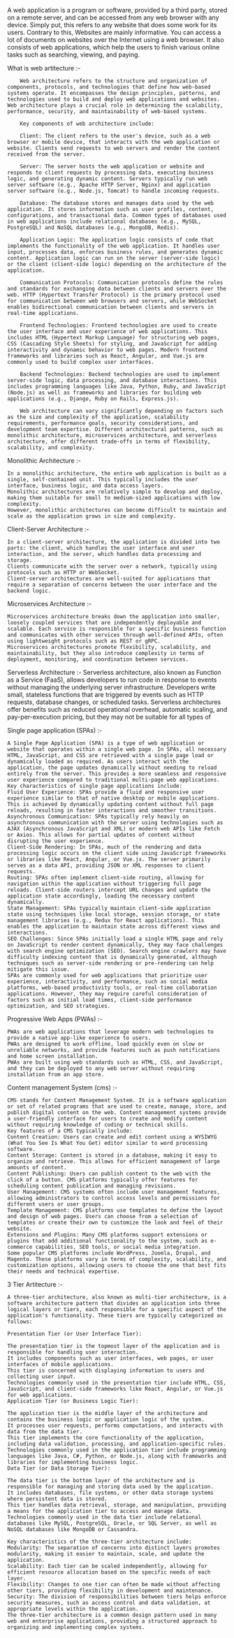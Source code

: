 
A web application is a program or software, provided by a third party, stored on a remote server, and can be accessed from any web browser with any device. Simply put, this refers to any website that does some work for its users. Contrary to this, Websites are mainly informative. You can access a lot of documents on websites over the Internet using a web browser. It also consists of web applications, which help the users to finish various online tasks such as searching, viewing, and paying.  


What is web artitecture :- 

        Web architecture refers to the structure and organization of components, protocols, and technologies that define how web-based systems operate. It encompasses the design principles, patterns, and technologies used to build and deploy web applications and websites. Web architecture plays a crucial role in determining the scalability, performance, security, and maintainability of web-based systems.

        Key components of web architecture include:

        Client: The client refers to the user's device, such as a web browser or mobile device, that interacts with the web application or website. Clients send requests to web servers and render the content received from the server.

        Server: The server hosts the web application or website and responds to client requests by processing data, executing business logic, and generating dynamic content. Servers typically run web server software (e.g., Apache HTTP Server, Nginx) and application server software (e.g., Node.js, Tomcat) to handle incoming requests.

        Database: The database stores and manages data used by the web application. It stores information such as user profiles, content, configurations, and transactional data. Common types of databases used in web applications include relational databases (e.g., MySQL, PostgreSQL) and NoSQL databases (e.g., MongoDB, Redis).

        Application Logic: The application logic consists of code that implements the functionality of the web application. It handles user input, processes data, enforces business rules, and generates dynamic content. Application logic can run on the server (server-side logic) or the client (client-side logic) depending on the architecture of the application.

        Communication Protocols: Communication protocols define the rules and standards for exchanging data between clients and servers over the web. HTTP (Hypertext Transfer Protocol) is the primary protocol used for communication between web browsers and servers, while WebSocket enables bidirectional communication between clients and servers in real-time applications.

        Frontend Technologies: Frontend technologies are used to create the user interface and user experience of web applications. This includes HTML (Hypertext Markup Language) for structuring web pages, CSS (Cascading Style Sheets) for styling, and JavaScript for adding interactivity and dynamic behavior to web pages. Modern frontend frameworks and libraries such as React, Angular, and Vue.js are commonly used to build complex user interfaces.

        Backend Technologies: Backend technologies are used to implement server-side logic, data processing, and database interactions. This includes programming languages like Java, Python, Ruby, and JavaScript (Node.js) as well as frameworks and libraries for building web applications (e.g., Django, Ruby on Rails, Express.js).

        Web architecture can vary significantly depending on factors such as the size and complexity of the application, scalability requirements, performance goals, security considerations, and development team expertise. Different architectural patterns, such as monolithic architecture, microservices architecture, and serverless architecture, offer different trade-offs in terms of flexibility, scalability, and complexity.

Monolithic Architecture :- 

    In a monolithic architecture, the entire web application is built as a single, self-contained unit. This typically includes the user interface, business logic, and data access layers.
    Monolithic architectures are relatively simple to develop and deploy, making them suitable for small to medium-sized applications with low complexity.
    However, monolithic architectures can become difficult to maintain and scale as the application grows in size and complexity.

Client-Server Architecture :-

    In a client-server architecture, the application is divided into two parts: the client, which handles the user interface and user interaction, and the server, which handles data processing and storage.
    Clients communicate with the server over a network, typically using protocols such as HTTP or WebSocket.
    Client-server architectures are well-suited for applications that require a separation of concerns between the user interface and the backend logic.

Microservices Architecture :- 

    Microservices architecture breaks down the application into smaller, loosely coupled services that are independently deployable and scalable. Each service is responsible for a specific business function and communicates with other services through well-defined APIs, often using lightweight protocols such as REST or gRPC.
    Microservices architectures promote flexibility, scalability, and maintainability, but they also introduce complexity in terms of deployment, monitoring, and coordination between services.

Serverless Architecture :- 
    Serverless architecture, also known as Function as a Service (FaaS), allows developers to run code in response to events without managing the underlying server infrastructure.
    Developers write small, stateless functions that are triggered by events such as HTTP requests, database changes, or scheduled tasks.
    Serverless architectures offer benefits such as reduced operational overhead, automatic scaling, and pay-per-execution pricing, but they may not be suitable for all types of 

Single page application (SPAs) :-

    A Single Page Application (SPA) is a type of web application or website that operates within a single web page. In SPAs, all necessary HTML, JavaScript, and CSS are retrieved with a single page load or dynamically loaded as required. As users interact with the application, the page updates dynamically without needing to reload entirely from the server. This provides a more seamless and responsive user experience compared to traditional multi-page web applications.
    Key characteristics of single page applications include:
    Fluid User Experience: SPAs provide a fluid and responsive user experience similar to that of native desktop or mobile applications. This is achieved by dynamically updating content without full page reloads, resulting in faster interactions and smoother transitions.
    Asynchronous Communication: SPAs typically rely heavily on asynchronous communication with the server using technologies such as AJAX (Asynchronous JavaScript and XML) or modern web APIs like Fetch or Axios. This allows for partial updates of content without disrupting the user experience.
    Client-Side Rendering: In SPAs, much of the rendering and data processing logic occurs on the client side using JavaScript frameworks or libraries like React, Angular, or Vue.js. The server primarily serves as a data API, providing JSON or XML responses to client requests.
    Routing: SPAs often implement client-side routing, allowing for navigation within the application without triggering full page reloads. Client-side routers intercept URL changes and update the application state accordingly, loading the necessary content dynamically.
    State Management: SPAs typically maintain client-side application state using techniques like local storage, session storage, or state management libraries (e.g., Redux for React applications). This enables the application to maintain state across different views and interactions.
    SEO Challenges: Since SPAs initially load a single HTML page and rely on JavaScript to render content dynamically, they may face challenges with search engine optimization (SEO). Search engine crawlers may have difficulty indexing content that is dynamically generated, although techniques such as server-side rendering or pre-rendering can help mitigate this issue.
    SPAs are commonly used for web applications that prioritize user experience, interactivity, and performance, such as social media platforms, web-based productivity tools, or real-time collaboration applications. However, they may require careful consideration of factors such as initial load times, client-side performance optimization, and SEO strategies.

Progressive Web Apps (PWAs) :- 

    PWAs are web applications that leverage modern web technologies to provide a native app-like experience to users.
    PWAs are designed to work offline, load quickly even on slow or unreliable networks, and provide features such as push notifications and home screen installation.
    PWAs are built using web standards such as HTML, CSS, and JavaScript, and they can be deployed to any web server without requiring installation from an app store.

Content management System (cms) :-

    CMS stands for Content Management System. It is a software application or set of related programs that are used to create, manage, store, and publish digital content on the web. Content management systems provide a user-friendly interface for users to create and modify content without requiring knowledge of coding or technical skills.
    Key features of a CMS typically include:
    Content Creation: Users can create and edit content using a WYSIWYG (What You See Is What You Get) editor similar to word processing software.
    Content Storage: Content is stored in a database, making it easy to organize and retrieve. This allows for efficient management of large amounts of content.
    Content Publishing: Users can publish content to the web with the click of a button. CMS platforms typically offer features for scheduling content publication and managing revisions.
    User Management: CMS systems often include user management features, allowing administrators to control access levels and permissions for different users or user groups.
    Template Management: CMS platforms use templates to define the layout and design of web pages. Users can choose from a selection of templates or create their own to customize the look and feel of their website.
    Extensions and Plugins: Many CMS platforms support extensions or plugins that add additional functionality to the system, such as e-commerce capabilities, SEO tools, or social media integration.
    Some popular CMS platforms include WordPress, Joomla, Drupal, and Magento. These platforms vary in terms of complexity, scalability, and customization options, allowing users to choose the one that best fits their needs and technical expertise.


3 Tier Artitecture :- 

    A three-tier architecture, also known as multi-tier architecture, is a software architecture pattern that divides an application into three logical layers or tiers, each responsible for a specific aspect of the application's functionality. These tiers are typically categorized as follows:

    Presentation Tier (or User Interface Tier):

    The presentation tier is the topmost layer of the application and is responsible for handling user interaction.
    It includes components such as user interfaces, web pages, or user interfaces of mobile applications.
    This tier is concerned with displaying information to users and collecting user input.
    Technologies commonly used in the presentation tier include HTML, CSS, JavaScript, and client-side frameworks like React, Angular, or Vue.js for web applications.
    Application Tier (or Business Logic Tier):

    The application tier is the middle layer of the architecture and contains the business logic or application logic of the system.
    It processes user requests, performs computations, and interacts with data from the data tier.
    This tier implements the core functionality of the application, including data validation, processing, and application-specific rules.
    Technologies commonly used in the application tier include programming languages like Java, C#, Python, or Node.js, along with frameworks and libraries for implementing business logic.
    Data Tier (or Data Storage Tier):

    The data tier is the bottom layer of the architecture and is responsible for managing and storing data used by the application.
    It includes databases, file systems, or other data storage systems where persistent data is stored.
    This tier handles data retrieval, storage, and manipulation, providing a means for the application tier to access and manage data.
    Technologies commonly used in the data tier include relational databases like MySQL, PostgreSQL, Oracle, or SQL Server, as well as NoSQL databases like MongoDB or Cassandra.

    Key characteristics of the three-tier architecture include:
    Modularity: The separation of concerns into distinct layers promotes modularity, making it easier to maintain, scale, and update the application.
    Scalability: Each tier can be scaled independently, allowing for efficient resource allocation based on the specific needs of each layer.
    Flexibility: Changes to one tier can often be made without affecting other tiers, providing flexibility in development and maintenance.
    Security: The division of responsibilities between tiers helps enforce security measures, such as access control and data validation, at appropriate levels within the application.
    The three-tier architecture is a common design pattern used in many web and enterprise applications, providing a structured approach to organizing and implementing complex systems.




